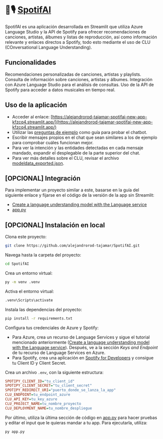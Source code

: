 # 🤖🎙️ [SpotifAI](https://alejandrorod-tajamar-spotifai-new-app-kfzcq4.streamlit.app/)

SpotifAI es una aplicación desarrollada en Streamlit que utiliza Azure Language Studio y la API de Spotify para ofrecer recomendaciones de canciones, artistas, álbumes y listas de reproducción, así como información relevante y enlaces directos a Spotify, todo esto mediante el uso de CLU (COnversational Language Understanding).

## Funcionalidades

Recomendaciones personalizadas de canciones, artistas y playlists.
Consulta de información sobre canciones, artistas y álbumes.
Integración con Azure Language Studio para el análisis de consultas.
Uso de la API de Spotify para acceder a datos musicales en tiempo real.

## Uso de la aplicación

- Acceder al enlace: [https://alejandrorod-tajamar-spotifai-new-app-kfzcq4.streamlit.app/](https://alejandrorod-tajamar-spotifai-new-app-kfzcq4.streamlit.app/)
- Utilizar las [preguntas de ejemplo](/example_inputs.md) como guía para probar el chatbot.
- Escribir mensajes propios en el chat que sean similares a los de ejemplo para comprobar cuáles funcionan mejor.
- Para ver la intención y las entidades detectadas en cada mensaje mandado, expandir el desplegable de la parte superior del chat.
- Para ver más detalles sobre el CLU, revisar el archivo [modeldata_exported.json](/modeldata_exported.json).

## [OPCIONAL] Integración

Para implementar un proyecto similar a este, basarse en la guía del siguiente enlace y fijarse en el código de la versión de la app sin Streamlit:

- [Create a language understanding model with the Language service](https://microsoftlearning.github.io/mslearn-ai-language/Instructions/Exercises/03-language-understanding.html)
- [app.py](/app.py)

## [OPCIONAL] Instalación en local

Clona este proyecto:

```bash
git clone https://github.com/alejandrorod-tajamar/SpotifAI.git
```

Navega hasta la carpeta del proyecto:

```cmd
cd SpotifAI
```

Crea un entorno virtual:

```cmd
py -m venv .venv
```

Activa el entorno virtual:

```cmd
.venv\Scripts\activate
```

Instala las dependencias del proyecto:

```cmd
pip install -r requirements.txt
```

Configura tus credenciales de Azure y Spotify:

- Para Azure, crea un recurso de Language Services y sigue el tutorial mencionado anteriormente ([Create a language understanding model with the Language service](https://microsoftlearning.github.io/mslearn-ai-language/Instructions/Exercises/03-language-understanding.html)). Después, ve a la sección _Keys and Endpoint_ de tu recurso de Language Services en Azure.
- Para Spotify, crea una aplicación en [Spotify for Developers](https://developer.spotify.com/) y consigue tu Client ID y Client Secret.

Crea un archivo `.env`, con la siguiente estructura:

```ini
SPOTIPY_CLIENT_ID="tu_client_id"
SPOTIPY_CLIENT_SECRET="tu_client_secret"
SPOTIPY_REDIRECT_URI="puerto_donde_se_lanza_la_app"
CLU_ENDPOINT=tu_endpoint_azure
CLU_API_KEY=tu_key_azure
CLU_PROJECT_NAME=tu_nombre_proyecto
CLU_DEPLOYMENT_NAME=tu_nombre_despliegue
```

Por último, utiliza la última sección de código en [app.py](/app.py) para hacer pruebas y editar el input que le quieras mandar a tu app. Para ejecutarla, utiliza:

```cmd
py app.py
```
